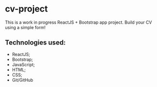 # cv-project

This is a work in progress ReactJS + Bootstrap app project. Build your CV using a simple form!

## Technologies used:

* ReactJS;
* Bootstrap;
* JavaScript;
* HTML;
* CSS;
* Git/GitHub